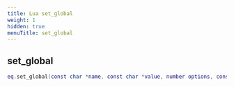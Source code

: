 ```yaml
---
title: Lua set_global
weight: 1
hidden: true
menuTitle: set_global
---
```

## set_global
```lua
eq.set_global(const char *name, const char *value, number options, const char *duration) -- void
```